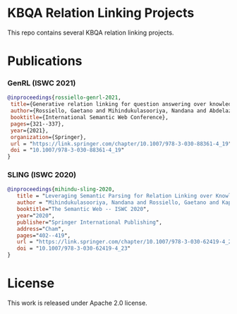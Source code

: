 # KBQA Relation Linking Projects

This repo contains several KBQA relation linking projects.

 # Publications

### GenRL (ISWC 2021)

 ```bibtex
@inproceedings{rossiello-genrl-2021,
  title={Generative relation linking for question answering over knowledge bases},
  author={Rossiello, Gaetano and Mihindukulasooriya, Nandana and Abdelaziz, Ibrahim and Bornea, Mihaela and Gliozzo, Alfio and Naseem, Tahira and Kapanipathi, Pavan},
  booktitle={International Semantic Web Conference},
  pages={321--337},
  year={2021},
  organization={Springer},
  url = "https://link.springer.com/chapter/10.1007/978-3-030-88361-4_19",
  doi = "10.1007/978-3-030-88361-4_19"
}
```

### SLING (ISWC 2020)
 
 ```bibtex
@inproceedings{mihindu-sling-2020,
    title = "Leveraging Semantic Parsing for Relation Linking over Knowledge Bases",
    author = "Mihindukulasooriya, Nandana and Rossiello, Gaetano and Kapanipathi, Pavan and Abdelaziz, Ibrahim and Ravishankar, Srinivas and Yu, Mo and Gliozzo, Alfio and Roukos, Salim and Gray, Alexander",
    booktitle="The Semantic Web -- ISWC 2020",
    year="2020",
    publisher="Springer International Publishing",
    address="Cham",
    pages="402--419",
    url = "https://link.springer.com/chapter/10.1007/978-3-030-62419-4_23",
    doi = "10.1007/978-3-030-62419-4_23"
}
```

 # License
  
 This work is released under Apache 2.0 license.


